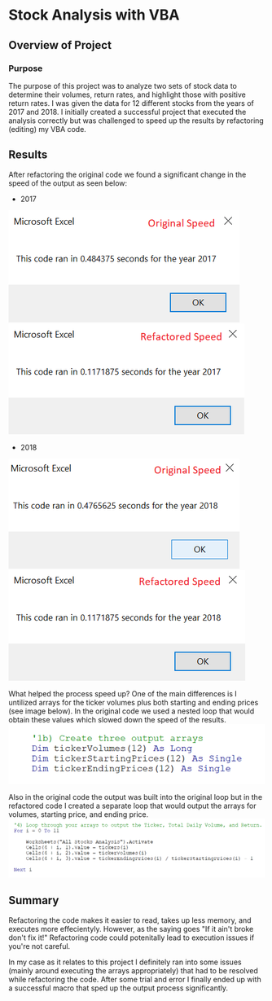 # Stock Analysis with VBA
## Overview of Project
### Purpose
The purpose of this project was to analyze two sets of stock data to determine their volumes, return rates, and highlight those with positive return rates. I was given the data for 12 different stocks from the years of 2017 and 2018. I initially created a successful project that executed the analysis correctly but was challenged to speed up the results by refactoring (editing) my VBA code. 
## Results
After refactoring the original code we found a significant change in the speed of the output as seen below:
- 2017

![VBA_Challenge_2017_Original](https://github.com/RyanWhited/stock-analysis/blob/main/VBA_Challenge_2017_Original.png)   ![VBA_Challenge_2017](https://github.com/RyanWhited/stock-analysis/blob/main/VBA_Challenge_2017.png) 

- 2018

![VBA_Challenge_2018_Original](https://github.com/RyanWhited/stock-analysis/blob/main/VBA_Challenge_2018_Original.png)   ![VBA_Challenge_2018](https://github.com/RyanWhited/stock-analysis/blob/main/VBA_Challenge_2018.png)

What helped the process speed up? One of the main differences is I untilized arrays for the ticker volumes plus both starting and ending prices (see image below). In the original code we used a nested loop that would obtain these values which slowed down the speed of the results. 
![VBA_Challenge_New_Arrays](https://github.com/RyanWhited/stock-analysis/blob/main/VBA_Challenge_New_Arrays.png)

Also in the original code the output was built into the original loop but in the refactored code I created a separate loop that would output the arrays for volumes, starting price, and ending price. 
![VBA_Challenge_New_Output](https://github.com/RyanWhited/stock-analysis/blob/main/VBA_Challenge_New_Output.png)


## Summary
Refactoring the code makes it easier to read, takes up less memory, and executes more effecientyly. However, as the saying goes "If it ain't broke don't fix it!" Refactoring code could potenitally lead to execution issues if you're not careful. 

In my case as it relates to this project I definitely ran into some issues (mainly around executing the arrays appropriately) that had to be resolved while refactoring the code. After some trial and error I finally ended up with a successful macro that sped up the output process significantly. 
